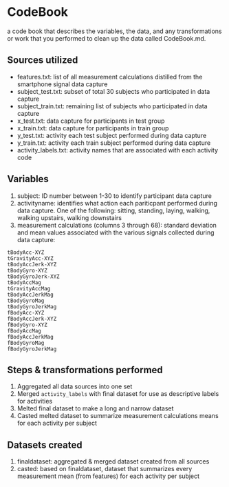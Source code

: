 # CodeBook

a code book that describes the variables, the data, and any transformations or 
work that you performed to clean up the data called CodeBook.md.

## Sources utilized
- features.txt: list of all measurement calculations distilled from the smartphone signal data capture
- subject_test.txt: subset of total 30 subjects who participated in data capture
- subject_train.txt: remaining list of subjects who participated in data capture
- x_test.txt: data capture for participants in test group
- x_train.txt: data capture for participants in train group 
- y_test.txt: activity each test subject performed during data capture
- y_train.txt: activity each train subject performed during data capture
- activity_labels.txt: activity names that are associated with each activity code

## Variables
1. subject: ID number between 1-30 to identify participant data capture
2. activityname: identifies what action each pariticpant performed during data capture.  One of the following: sitting, standing, laying, walking, walking upstairs, walking downstairs
3. measurement calculations (columns 3 through 68): standard deviation and mean values associated with the various signals collected during data capture:
```
tBodyAcc-XYZ
tGravityAcc-XYZ
tBodyAccJerk-XYZ
tBodyGyro-XYZ
tBodyGyroJerk-XYZ
tBodyAccMag
tGravityAccMag
tBodyAccJerkMag
tBodyGyroMag
tBodyGyroJerkMag
fBodyAcc-XYZ
fBodyAccJerk-XYZ
fBodyGyro-XYZ
fBodyAccMag
fBodyAccJerkMag
fBodyGyroMag
fBodyGyroJerkMag
```

## Steps & transformations performed
1. Aggregated all data sources into one set
2. Merged `activity_labels` with final dataset for use as descriptive labels for activities
3. Melted final dataset to make a long and narrow dataset
4. Casted melted dataset to summarize measurement calculations means for each activity per subject

## Datasets created
1. finaldataset: aggregated & merged dataset created from all sources 
2. casted: based on finaldataset, dataset that summarizes every measurement mean (from features) for each activity per subject
